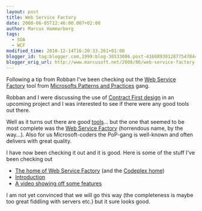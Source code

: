 ```yaml
---
layout: post
title: Web Service Factory
date: 2008-06-05T12:46:00.007+02:00
author: Marcus Hammarberg
tags:
  - SOA
  - WCF
modified_time: 2010-12-14T16:20:33.261+01:00
blogger_id: tag:blogger.com,1999:blog-36533086.post-4168893012877547844
blogger_orig_url: http://www.marcusoft.net/2008/06/web-service-factory.html
---
```


Following
a tip from Robban I've been checking out the [Web Service
Factory](http://www.codeplex.com/servicefactory) tool from [Microsofts
Patterns and
Practices](http://msdn.microsoft.com/en-us/practices/default.aspx)
gang.

Robban and I were discussing the use of [Contract First
design](http://static.springframework.org/spring-ws/site/reference/html/why-contract-first.html)
in an upcoming project and I was interested to see if there were any
good tools out there.

Well as it turns out there are good
[tools](http://www.thinktecture.com/Resources/Software/WSContractFirst/default.html)...
but the one that seemed to be most complete was the [Web Service
Factory](http://www.codeplex.com/servicefactory) (horrendous name, by
the way...). Also for us Microsoft-coders the PoP-gang is well-known and
often delivers with great quality.

I have now been checking it out and it is good. Here is some of the
stuff I've been checking out

- [The home of Web Service
    Factory](http://msdn2.microsoft.com/en-us/library/bb931187.aspx)
    (and the [Codeplex home](http://www.codeplex.com/servicefactory))
- [Introduction](http://www.codeplex.com/Release/ProjectReleases.aspx?ProjectName=servicefactory&ReleaseId=7845)
- [A video showing off some
    features](http://www.microsoft.com/belux/msdn/nl/chopsticks/default.aspx?id=307)

I am not yet convinced that we will go this way (the completeness is
maybe too great fiddling with servers etc.) but it sure looks good.
